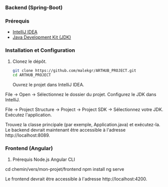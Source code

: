 ### Backend (Spring-Boot)

### Prérequis

- [IntelliJ IDEA](https://www.jetbrains.com/idea/)
- [Java Development Kit (JDK)](https://www.oracle.com/java/technologies/javase-downloads.html)

### Installation et Configuration

1. Clonez le dépôt.
   ```bash
   git clone https://github.com/malekgr/ARTHUB_PROJECT.git
   cd ARTHUB_PROJECT
   ```
   Ouvrez le projet dans IntelliJ IDEA.

File -> Open -> Sélectionnez le dossier du projet.
Configurez le JDK dans IntelliJ.

File -> Project Structure -> Project -> Project SDK -> Sélectionnez votre JDK.
Exécutez l'application.

Trouvez la classe principale (par exemple, Application.java) et exécutez-la.
Le backend devrait maintenant être accessible à l'adresse http://localhost:8089.

### Frontend (Angular)

1. Prérequis
   Node.js
   Angular CLI

cd chemin/vers/mon-projet/frontend
npm install
ng serve

Le frontend devrait être accessible à l'adresse http://localhost:4200.

